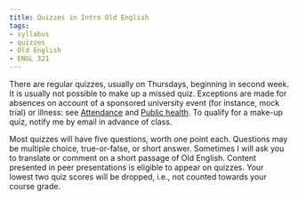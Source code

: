 ```yaml
---
title: Quizzes in Intro Old English
tags:
- syllabus
- quizzes
- Old English
- ENGL 321
---
```

There are regular quizzes, usually on Thursdays, beginning in second week.
It is usually not possible to make up a missed quiz.
Exceptions are made for absences on account of a sponsored university event (for instance, mock trial) or illness: see [Attendance](#attendance) and [Public health](#public-health).
To qualify for a make-up quiz, notify me by email in advance of class.

Most quizzes will have five questions, worth one point each.
Questions may be multiple choice, true-or-false, or short answer.
Sometimes I will ask you to translate or comment on a short passage of Old English.
Content presented in peer presentations is eligible to appear on quizzes.
Your lowest two quiz scores will be dropped, i.e., not counted towards your course grade.
